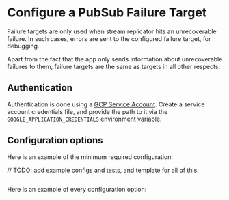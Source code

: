 # Configure a PubSub Failure Target

Failure targets are only used when stream replicator hits an unrecoverable failure. In such cases, errors are sent to the configured failure target, for debugging.

Apart from the fact that the app only sends information about unrecoverable failures to them, failure targets are the same as targets in all other respects.

## Authentication

Authentication is done using a [GCP Service Account](https://cloud.google.com/docs/authentication/application-default-credentials#attached-sa). Create a service account credentials file, and provide the path to it via the `GOOGLE_APPLICATION_CREDENTIALS` environment variable.


## Configuration options

Here is an example of the minimum required configuration:

// TODO: add example configs and tests, and template for all of this.

```hcl

```

Here is an example of every configuration option:


```hcl

```